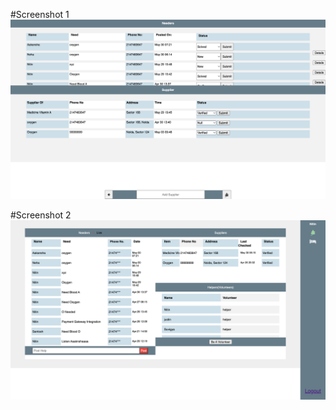 #Screenshot 1
![alt text](https://github.com/nitinsxngh/Covneed-ERP-Portal-and-Management-System/blob/main/screenshot/Admin-portal.png?raw=true)

#Screenshot 2
![alt text](https://github.com/nitinsxngh/Covneed-ERP-Portal-and-Management-System/blob/main/screenshot/Needer-portal.png?raw=true)
